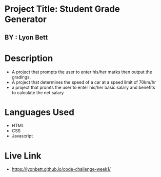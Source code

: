 # Project Title: Student Grade Generator

## BY : Lyon Bett
# Description
* A project that prompts the user to enter his/her  marks then output the gradings.
* A project that determines the speed of a car at a speed limit 
of 70km/hr
* a project that promts the user to enter his/her basic salary  and
 benefits to calculate the net salary
# Languages Used
* HTML
* CSS
* Javascript
# Live Link
* https://lyonbett.github.io/code-challenge-week1/